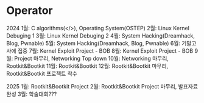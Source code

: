 # Operator
2024
1월: C algorithms(</>), Operating System(OSTEP)
2월: Linux Kernel Debuging 1
3월: Linux Kernel Debuging 2
4월: System Hacking(Dreamhack, Blog, Pwnable)
5월: System Hacking(Dreamhack, Blog, Pwnable)
6월: 기말고사에 집중
7월: Kernel Exploit Project - BOB
8월: Kernel Exploit Project - BOB
9월: Project 마무리, Networking Top down
10월: Networking 마무리, Rootkit&Bootkit
11월: Rootkit&Bootkit
12월: Rootkit&Bootkit 마무리, Rootkit&Bootkit 프로젝트 착수

2025
1월: Rootkit&Bootkit Project
2월: Rootkit&Bootkit Project 마무리, 발표자료 완성
3월: 학술대회???

